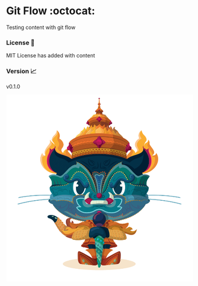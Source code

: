 # Git Flow :octocat:

Testing content with git flow 

### License :cop:

MIT License has added with content

### Version :chart_with_upwards_trend:

v0.1.0

![GitHub](/img/git.png)
